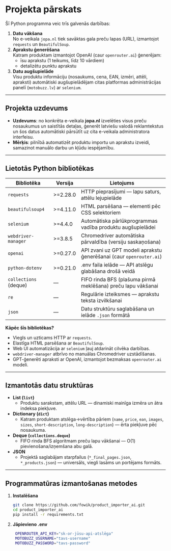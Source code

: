 # Projekta pārskats

Šī Python programma veic trīs galvenās darbības:

1. **Datu vākšana**  
   No e-veikala `jopa.nl` tiek savāktas gala preču lapas (URL), izmantojot `requests` un `BeautifulSoup`.
2. **Aprakstu ģenerēšana**  
   Katram produktam izmantojot OpenAI (caur `openrouter.ai`) ģenerējam:
   - īsu aprakstu (1 teikums, līdz 10 vārdiem)
   - detalizētu punktu aprakstu
3. **Datu augšupielāde**  
   Visu produktu informāciju (nosaukums, cena, EAN, izmēri, attēli, apraksti) automātiski augšupielādējam citas platformas administrācijas panelī (`motobuzz.lv`) ar `selenium`.

---

## Projekta uzdevums

- **Uzdevums**: no konkrēta e-veikala **jopa.nl** izvelēties visus preču nosaukumus un saistītās detaļas, ģenerēt latviešu valodā reklamtekstus un šos datus automātiski pārsūtīt uz cita e-veikala administratora interfeisu.
- **Mērķis**: pilnībā automatizēt produktu importu un aprakstu izveidi, samazinot manuālo darbu un kļūdu iespējamību.

---

## Lietotās Python bibliotēkas

| Bibliotēka            | Versija  | Lietojums                                                           |
| --------------------- | -------- | ------------------------------------------------------------------- |
| `requests`            | >=2.28.0 | HTTP pieprasījumi — lapu saturs, attēlu lejupielāde                 |
| `beautifulsoup4`      | >=4.11.0 | HTML parsēšana — elementi pēc CSS selektoriem                       |
| `selenium`            | >=4.4.0  | Automātiska pārlūkprogrammas vadība produktu augšupielādei          |
| `webdriver-manager`   | >=3.8.5  | Chromedriver automātiska pārvaldība (versiju saskaņošana)           |
| `openai`              | >=0.27.0 | API zvani uz GPT modeli aprakstu ģenerēšanai (caur `openrouter.ai`) |
| `python-dotenv`       | >=0.21.0 | .env faila ielāde — API atslēgu glabāšana drošā veidā               |
| `collections` (deque) | —        | FIFO rinda BFS (plašuma pirmā meklēšana) preču lapu vākšanai        |
| `re`                  | —        | Regulārie izteiksmes — aprakstu teksta izvilkšanai                  |
| `json`                | —        | Datu struktūru saglabāšana un ielāde `.json` formātā                |

**Kāpēc šīs bibliotēkas?**

- Viegls un uzticams HTTP ar `requests`.
- Elastīga HTML parsēšana ar `BeautifulSoup`.
- Web UI automatizācija ar `selenium` ļauj atdarināt cilvēka darbības.
- `webdriver-manager` atbrīvo no manuālas Chromedriver uzstādīšanas.
- GPT-ģenerēti apraksti ar OpenAI, izmantojot bezmaksas `openrouter.ai` modeli.

---

## Izmantotās datu struktūras

- **List (`list`)**
  - Produktu sarakstam, attēlu URL — dinamiski mainīga izmēra un ātra indeksa piekļuve.
- **Dictionary (`dict`)**
  - Katram produktam atslēga→vērtība pāriem (`name`, `price`, `ean`, `images`, `sizes`, `short-description`, `long-description`) — ērta piekļuve pēc nosaukuma.
- **Deque (`collections.deque`)**
  - FIFO rinda BFS algoritmam preču lapu vākšanai — O(1) pievienošana/izņemšana abu galā.
- **JSON**
  - Projektā saglabājam starpfailus (`*_final_pages.json`, `*_products.json`) — universāls, viegli lasāms un portējams formāts.

---

## Programmatūras izmantošanas metodes

1. **Instalēšana**

   ```bash
   git clone https://github.com/fowik/product_importer_ai.git
   cd product_importer_ai
   pip install -r requirements.txt
   ```

2. **Jāpievieno .env**

   ```bash
    OPENROUTER_API_KEY="sk-or-jūsu-api-atslēga"
    MOTOBUZZ_USERNAME="tavs-username"
    MOTOBUZZ_PASSWORD="tavs-password"
   ```
